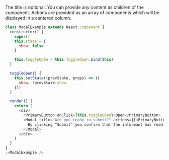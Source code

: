 The title is optional. You can provide any content as children of the component. Actions are provided as an array of components which will be displayed in a centered column.


```js
class ModalExample extends React.Component {
  constructor() {
    super()
    this.state = {
      show: false
    }

    this.toggleOpen = this.toggleOpen.bind(this)
  }

  toggleOpen() {
    this.setState((prevState, props) => ({
      show: !prevState.show
    }))
  }

  render() {
    return (
      <div>
        <PrimaryButton onClick={this.toggleOpen}>Open</PrimaryButton>
        <Modal title="Are you ready to submit?" actions={[<PrimaryButton onClick={this.toggleOpen}>Submit</PrimaryButton>, <button onClick={this.toggleOpen}>Preview</button>]} show={this.state.show} handleClose={this.toggleOpen}>
          By clicking “Submit” you confirm that the informant has read and reviewed the information and understands that this information will be shared with Civil Registration authorities.
        </Modal>
      </div>
    )
  }
}
;<ModalExample />
```
